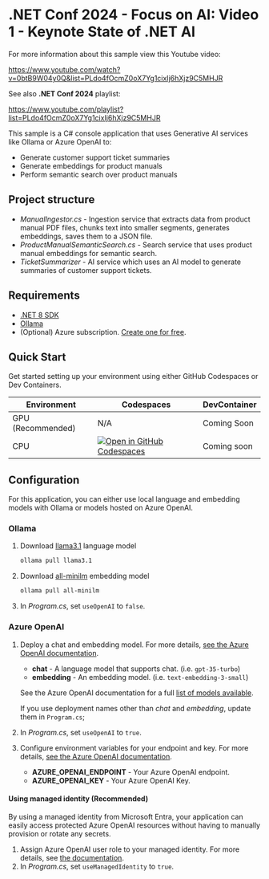 # .NET Conf 2024 - Focus on AI: Video 1 - Keynote State of .NET AI

For more information about this sample view this Youtube video: 

https://www.youtube.com/watch?v=0btB9W04y0Q&list=PLdo4fOcmZ0oX7Yg1cixIj6hXjz9C5MHJR

See also **.NET Conf 2024** playlist: 

https://www.youtube.com/playlist?list=PLdo4fOcmZ0oX7Yg1cixIj6hXjz9C5MHJR

This sample is a C# console application that uses Generative AI services like Ollama or Azure OpenAI to:

- Generate customer support ticket summaries
- Generate embeddings for product manuals
- Perform semantic search over product manuals

## Project structure

- *ManualIngestor.cs* - Ingestion service that extracts data from product manual PDF files, chunks text into smaller segments, generates embeddings, saves them to a JSON file.
- *ProductManualSemanticSearch.cs* - Search service that uses product manual embeddings for semantic search. 
- *TicketSummarizer* - AI service which uses an AI model to generate summaries of customer support tickets.

## Requirements

- [.NET 8 SDK](https://dotnet.microsoft.com/en-us/download/dotnet/8.0)
- [Ollama](https://ollama.com/download)
- (Optional) Azure subscription. [Create one for free](https://azure.microsoft.com/free/cognitive-services?azure-portal=true).

## Quick Start

Get started setting up your environment using either GitHub Codespaces or Dev Containers.

| Environment | Codespaces | DevContainer |
| --- | --- | --- |
| GPU (Recommended) | N/A | Coming Soon | 
| CPU | [![Open in GitHub Codespaces](https://github.com/codespaces/badge.svg)](https://codespaces.new/luisquintanilla/ai-samples/tree/customer-support-sample?devcontainer_path=.devcontainer%2Follama-cpu%2Fdevcontainer.json&machine=premiumLinux) | Coming soon |

## Configuration

For this application, you can either use local language and embedding models with Ollama or models hosted on Azure OpenAI. 

### Ollama

1. Download [llama3.1](https://ollama.com/library/llama3.1) language model

    ```bash
    ollama pull llama3.1
    ```

1. Download [all-minilm](https://ollama.com/library/all-minilm) embedding model

    ```bash
    ollama pull all-minilm
    ```

1. In *Program.cs*, set `useOpenAI` to `false`.

### Azure OpenAI

1. Deploy a chat and embedding model. For more details, [see the Azure OpenAI documentation](https://learn.microsoft.com/azure/ai-services/openai/how-to/create-resource?pivots=web-portal#deploy-a-model).
    
    - **chat** - A language model that supports chat. (i.e. `gpt-35-turbo`)
    - **embedding** - An embedding model. (i.e. `text-embedding-3-small`)

    See the Azure OpenAI documentation for a full [list of models available](https://learn.microsoft.com/azure/ai-services/openai/concepts/models). 

    If you use deployment names other than *chat* and *embedding*, update them in `Program.cs`;

1. In *Program.cs*, set `useOpenAI` to `true`.
1. Configure environment variables for your endpoint and key. For more details, [see the Azure OpenAI documentation](https://learn.microsoft.com/azure/ai-services/openai/chatgpt-quickstart?tabs=command-line%2Cpython-new&pivots=programming-language-csharp#retrieve-key-and-endpoint).
    - **AZURE_OPENAI_ENDPOINT** - Your Azure OpenAI endpoint.
    - **AZURE_OPENAI_KEY** - Your Azure OpenAI Key.

#### Using managed identity (Recommended)

By using a managed identity from Microsoft Entra, your application can easily access protected Azure OpenAI resources without having to manually provision or rotate any secrets.

1. Assign Azure OpenAI user role to your managed identity. For more details, see [the documentation](https://learn.microsoft.com/dotnet/ai/how-to/app-service-aoai-auth?pivots=azure-portal#add-an-azure-openai-user-role-to-your-managed-identity).  
1. In *Program.cs*, set `useManagedIdentity` to `true`.
